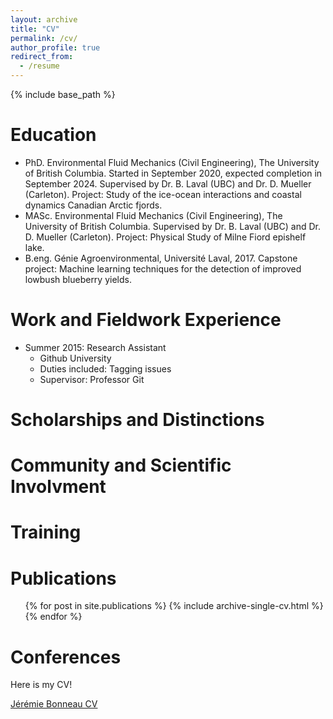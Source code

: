 ```yaml
---
layout: archive
title: "CV"
permalink: /cv/
author_profile: true
redirect_from:
  - /resume
---
```


{% include base_path %}

Education
======
* PhD. Environmental Fluid Mechanics (Civil Engineering), The University of British Columbia. Started in September 2020, expected completion in September 2024. Supervised by Dr. B. Laval (UBC) and Dr. D. Mueller (Carleton). Project: Study of the ice-ocean interactions and coastal dynamics Canadian Arctic fjords. 
* MASc. Environmental Fluid Mechanics (Civil Engineering), The University of British Columbia. Supervised by Dr. B. Laval (UBC) and Dr. D. Mueller (Carleton). Project: Physical Study of Milne Fiord epishelf lake. 
* B.eng. Génie Agroenvironmental, Université Laval, 2017. Capstone project: Machine learning techniques for the detection of improved lowbush blueberry yields. 


Work and Fieldwork Experience
======
* Summer 2015: Research Assistant
  * Github University
  * Duties included: Tagging issues
  * Supervisor: Professor Git

Scholarships and Distinctions
======

  
Community and Scientific Involvment
======

Training
======

Publications
======
  <ul>{% for post in site.publications %}
    {% include archive-single-cv.html %}
  {% endfor %}</ul>
  
Conferences
======

Here is my CV!

[Jérémie Bonneau CV](http://jeremie-bonneau.github.io/files/CV_Jeremie_Bonneau.pdf)


